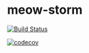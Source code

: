 # meow-storm
[![Build Status](https://travis-ci.org/homepy/meow-storm.svg?branch=master)](https://travis-ci.org/homepy/meow-storm)

[![codecov](https://codecov.io/gh/homepy/meow-storm/branch/master/graph/badge.svg)](https://codecov.io/gh/homepy/meow-storm)